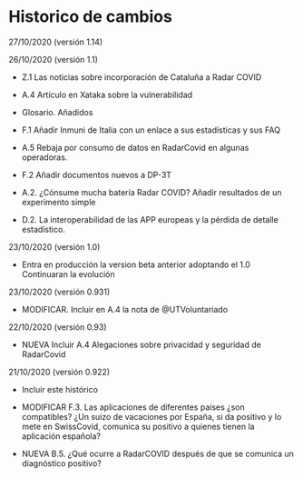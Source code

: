 # Historico de cambios

27/10/2020 (versión 1.14)

26/10/2020 (versión 1.1)

- Z.1 Las noticias sobre incorporación de Cataluña a Radar COVID
- A.4 Artículo en Xataka sobre la vulnerabilidad
- Glosario. Añadidos
- F.1 Añadir Inmuni de Italia con un enlace a sus estadísticas y sus FAQ

- A.5 Rebaja por consumo de datos en RadarCovid en algunas operadoras.
- F.2 Añadir documentos nuevos a  DP-3T
- A.2. ¿Cónsume mucha batería Radar COVID? Añadir resultados de un experimento simple
- D.2. La interoperabilidad de las APP europeas y la pérdida de detalle estadístico.

23/10/2020 (versión 1.0)

- Entra en producción la version beta anterior adoptando el 1.0 Continuaran la evolución

23/10/2020 (versión 0.931)

- MODIFICAR. Incluir en A.4 la nota de @UTVoluntariado

22/10/2020 (versión 0.93)

- NUEVA Incluir A.4 Alegaciones sobre privacidad y seguridad de RadarCovid

21/10/2020 (versión 0.922)

- Incluir este histórico

- MODIFICAR F.3. Las aplicaciones de diferentes países ¿son compatibles? ¿Un suizo de vacaciones por España, si da positivo y lo mete en SwissCovid, comunica su positivo a quienes tienen la aplicación española? 

- NUEVA B.5. ¿Qué ocurre a RadarCOVID después de que se comunica un diagnóstico positivo?

